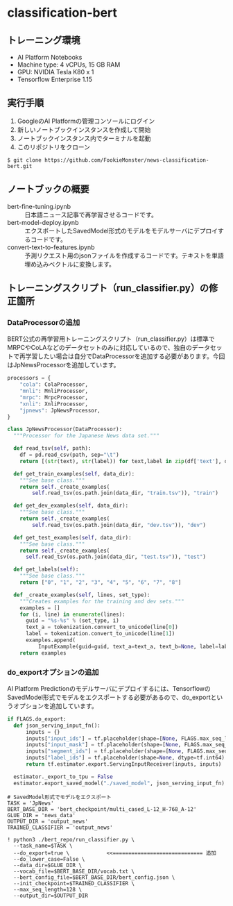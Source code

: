 # classification-bert

## トレーニング環境
- AI Platform Notebooks
- Machine type: 4 vCPUs, 15 GB RAM
- GPU: NVIDIA Tesla K80 x 1
- Tensorflow Enterprise 1.15

## 実行手順
1. GoogleのAI Platformの管理コンソールにログイン
2. 新しいノートブックインスタンスを作成して開始
3. ノートブックインスタンス内でターミナルを起動
4. このリポジトリをクローン
```
$ git clone https://github.com/FookieMonster/news-classification-bert.git
```

## ノートブックの概要
<dl>
  <dt>bert-fine-tuning.ipynb</dt>
  <dd>日本語ニュース記事で再学習させるコードです。</dd>
  <dt>bert-model-deploy.ipynb</dt>
  <dd>エクスポートしたSavedModel形式のモデルをモデルサーバにデプロイするコードです。</dd>
  <dt>convert-text-to-features.ipynb</dt>
  <dd>予測リクエスト用のjsonファイルを作成するコードです。テキストを単語埋め込みベクトルに変換します。</dd>
</dl>

## トレーニングスクリプト（run_classifier.py）の修正箇所

### DataProcessorの追加
BERT公式の再学習用トレーニングスクリプト（run_classifier.py）は標準でMRPCやCoLAなどのデータセットのみに対応しているので、独自のデータセットで再学習したい場合は自分でDataProcessorを追加する必要があります。今回はJpNewsProcessorを追加しています。

```Python
processors = {
    "cola": ColaProcessor,
    "mnli": MnliProcessor,
    "mrpc": MrpcProcessor,
    "xnli": XnliProcessor,
    "jpnews": JpNewsProcessor,
}
```

```Python
class JpNewsProcessor(DataProcessor):
  """Processor for the Japanese News data set."""

  def read_tsv(self, path):
    df = pd.read_csv(path, sep="\t")
    return [(str(text), str(label)) for text,label in zip(df['text'], df['label'])]

  def get_train_examples(self, data_dir):
    """See base class."""
    return self._create_examples(
        self.read_tsv(os.path.join(data_dir, "train.tsv")), "train")

  def get_dev_examples(self, data_dir):
    """See base class."""
    return self._create_examples(
        self.read_tsv(os.path.join(data_dir, "dev.tsv")), "dev")

  def get_test_examples(self, data_dir):
    """See base class."""
    return self._create_examples(
      self.read_tsv(os.path.join(data_dir, "test.tsv")), "test")

  def get_labels(self):
    """See base class."""
    return ["0", "1", "2", "3", "4", "5", "6", "7", "8"]

  def _create_examples(self, lines, set_type):
    """Creates examples for the training and dev sets."""
    examples = []
    for (i, line) in enumerate(lines):
      guid = "%s-%s" % (set_type, i)
      text_a = tokenization.convert_to_unicode(line[0])
      label = tokenization.convert_to_unicode(line[1])
      examples.append(
          InputExample(guid=guid, text_a=text_a, text_b=None, label=label))
    return examples
```

### do_exportオプションの追加
AI Platform Predictionのモデルサーバにデプロイするには、TensorflowのSavedModel形式でモデルをエクスポートする必要があるので、do_exportというオプションを追加しています。

```Python
if FLAGS.do_export:
  def json_serving_input_fn():
      inputs = {}
      inputs["input_ids"] = tf.placeholder(shape=[None, FLAGS.max_seq_length], dtype=tf.int64)
      inputs["input_mask"] = tf.placeholder(shape=[None, FLAGS.max_seq_length], dtype=tf.int64)
      inputs["segment_ids"] = tf.placeholder(shape=[None, FLAGS.max_seq_length], dtype=tf.int64)
      inputs["label_ids"] = tf.placeholder(shape=None, dtype=tf.int64)
      return tf.estimator.export.ServingInputReceiver(inputs, inputs)

  estimator._export_to_tpu = False
  estimator.export_saved_model("./saved_model", json_serving_input_fn)
```

```Shell
# SavedModel形式でモデルをエクスポート
TASK = 'JpNews'
BERT_BASE_DIR = 'bert_checkpoint/multi_cased_L-12_H-768_A-12'
GLUE_DIR = 'news_data'
OUTPUT_DIR = 'output_news'
TRAINED_CLASSIFIER = 'output_news'

! python3 ./bert_repo/run_classifier.py \
  --task_name=$TASK \
  --do_export=true \            <<============================= 追加
  --do_lower_case=False \
  --data_dir=$GLUE_DIR \
  --vocab_file=$BERT_BASE_DIR/vocab.txt \
  --bert_config_file=$BERT_BASE_DIR/bert_config.json \
  --init_checkpoint=$TRAINED_CLASSIFIER \
  --max_seq_length=128 \
  --output_dir=$OUTPUT_DIR
```

